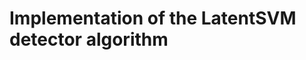 Implementation of the LatentSVM detector algorithm
==================================================
